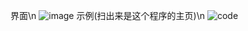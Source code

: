 界面\n
![image](https://github.com/Pfolg/QR-code_maker/assets/166471137/1c9dcf92-98c6-4d9e-9d0b-fc0bfc92c393)
示例(扫出来是这个程序的主页)\n
![code](https://github.com/Pfolg/QR-code_maker/assets/166471137/2d2b5a36-590f-4083-a9a4-1633795ac359)
